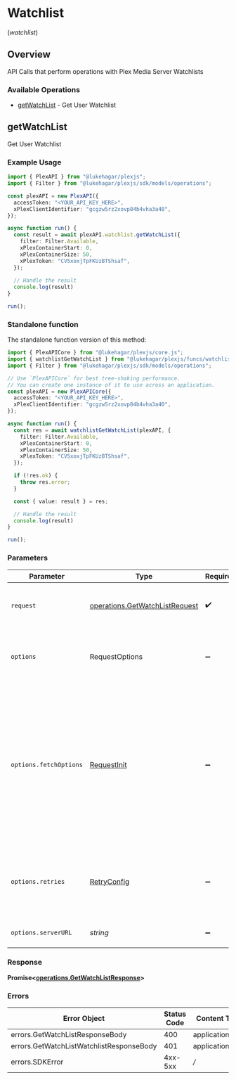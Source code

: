 # Watchlist
(*watchlist*)

## Overview

API Calls that perform operations with Plex Media Server Watchlists


### Available Operations

* [getWatchList](#getwatchlist) - Get User Watchlist

## getWatchList

Get User Watchlist

### Example Usage

```typescript
import { PlexAPI } from "@lukehagar/plexjs";
import { Filter } from "@lukehagar/plexjs/sdk/models/operations";

const plexAPI = new PlexAPI({
  accessToken: "<YOUR_API_KEY_HERE>",
  xPlexClientIdentifier: "gcgzw5rz2xovp84b4vha3a40",
});

async function run() {
  const result = await plexAPI.watchlist.getWatchList({
    filter: Filter.Available,
    xPlexContainerStart: 0,
    xPlexContainerSize: 50,
    xPlexToken: "CV5xoxjTpFKUzBTShsaf",
  });
  
  // Handle the result
  console.log(result)
}

run();
```

### Standalone function

The standalone function version of this method:

```typescript
import { PlexAPICore } from "@lukehagar/plexjs/core.js";
import { watchlistGetWatchList } from "@lukehagar/plexjs/funcs/watchlistGetWatchList.js";
import { Filter } from "@lukehagar/plexjs/sdk/models/operations";

// Use `PlexAPICore` for best tree-shaking performance.
// You can create one instance of it to use across an application.
const plexAPI = new PlexAPICore({
  accessToken: "<YOUR_API_KEY_HERE>",
  xPlexClientIdentifier: "gcgzw5rz2xovp84b4vha3a40",
});

async function run() {
  const res = await watchlistGetWatchList(plexAPI, {
    filter: Filter.Available,
    xPlexContainerStart: 0,
    xPlexContainerSize: 50,
    xPlexToken: "CV5xoxjTpFKUzBTShsaf",
  });

  if (!res.ok) {
    throw res.error;
  }

  const { value: result } = res;

  // Handle the result
  console.log(result)
}

run();
```

### Parameters

| Parameter                                                                                                                                                                      | Type                                                                                                                                                                           | Required                                                                                                                                                                       | Description                                                                                                                                                                    |
| ------------------------------------------------------------------------------------------------------------------------------------------------------------------------------ | ------------------------------------------------------------------------------------------------------------------------------------------------------------------------------ | ------------------------------------------------------------------------------------------------------------------------------------------------------------------------------ | ------------------------------------------------------------------------------------------------------------------------------------------------------------------------------ |
| `request`                                                                                                                                                                      | [operations.GetWatchListRequest](../../sdk/models/operations/getwatchlistrequest.md)                                                                                           | :heavy_check_mark:                                                                                                                                                             | The request object to use for the request.                                                                                                                                     |
| `options`                                                                                                                                                                      | RequestOptions                                                                                                                                                                 | :heavy_minus_sign:                                                                                                                                                             | Used to set various options for making HTTP requests.                                                                                                                          |
| `options.fetchOptions`                                                                                                                                                         | [RequestInit](https://developer.mozilla.org/en-US/docs/Web/API/Request/Request#options)                                                                                        | :heavy_minus_sign:                                                                                                                                                             | Options that are passed to the underlying HTTP request. This can be used to inject extra headers for examples. All `Request` options, except `method` and `body`, are allowed. |
| `options.retries`                                                                                                                                                              | [RetryConfig](../../lib/utils/retryconfig.md)                                                                                                                                  | :heavy_minus_sign:                                                                                                                                                             | Enables retrying HTTP requests under certain failure conditions.                                                                                                               |
| `options.serverURL`                                                                                                                                                            | *string*                                                                                                                                                                       | :heavy_minus_sign:                                                                                                                                                             | An optional server URL to use.                                                                                                                                                 |

### Response

**Promise\<[operations.GetWatchListResponse](../../sdk/models/operations/getwatchlistresponse.md)\>**

### Errors

| Error Object                             | Status Code                              | Content Type                             |
| ---------------------------------------- | ---------------------------------------- | ---------------------------------------- |
| errors.GetWatchListResponseBody          | 400                                      | application/json                         |
| errors.GetWatchListWatchlistResponseBody | 401                                      | application/json                         |
| errors.SDKError                          | 4xx-5xx                                  | */*                                      |
